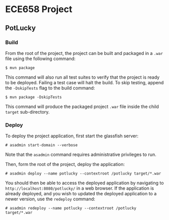 # ECE658 Project

## PotLucky

### Build

From the root of the project, the project can be built and packaged in a `.war`
file using the following command:

	$ mvn package

This command will also run all test suites to verify that the project is ready
to be deployed. Failing a test case will halt the build. To skip testing, append
the `-DskipTests` flag to the build command:

	$ mvn package -DskipTests

This command will produce the packaged project `.war` file inside the child
`target` sub-directory.

### Deploy

To deploy the project application, first start the glassfish server:

	# asadmin start-domain --verbose

Note that the `asadmin` command requires administrative privileges to run.

Then, form the root of the project, deploy the application:

	# asadmin deploy --name potlucky --contextroot /potlucky target/*.war

You should then be able to access the deployed application by navigating to
`http://localhost:8080/potlucky/` in a web browser. If the application is
already deployed, and you wish to updated the deployed application to a newer
version, use the `redeploy` command:

	# asadmin redeploy --name potlucky --contextroot /potlucky target/*.war
